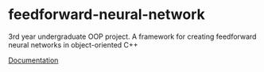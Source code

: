 # feedforward-neural-network
3rd year undergraduate OOP project. A framework for creating feedforward neural networks in object-oriented C++

[Documentation](feedforward%20neural%20network%20--%20report.pdf)
